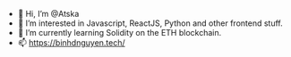 - 👋 Hi, I’m @Atska
- 👀 I’m interested in Javascript, ReactJS, Python and other frontend stuff.
- 🌱 I’m currently learning Solidity on the ETH blockchain.
- 📫 https://binhdnguyen.tech/

<!---
Atska/Atska is a ✨ special ✨ repository because its `README.md` (this file) appears on your GitHub profile.
You can click the Preview link to take a look at your changes.
--->
